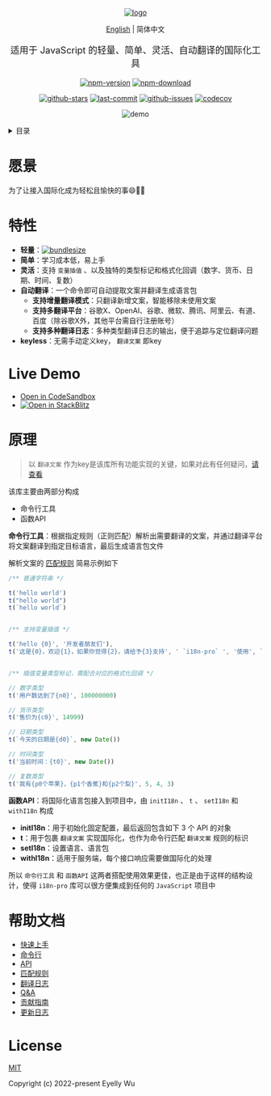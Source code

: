 <div align="center">
  
[![logo](https://s3.bmp.ovh/imgs/2022/06/25/3a1c742f283cf28e.png "logo")](https://github.com/i18n-pro/core "github")


[English](https://github.com/i18n-pro/core/tree/v2.0.0-alpha.8#readme) | 简体中文


  <p style="font-size: 18px;">适用于 JavaScript 的轻量、简单、灵活、自动翻译的国际化工具</p>

[![npm-version](https://img.shields.io/npm/v/i18n-pro.svg?style=flat-square "npm-version")](https://www.npmjs.com/package/i18n-pro "npm")
[![npm-download](https://img.shields.io/npm/dm/i18n-pro "npm-download")](https://www.npmjs.com/package/i18n-pro "npm")

[![github-stars](https://img.shields.io/github/stars/i18n-pro/core?style=social "github-stars")](https://github.com/i18n-pro/core/stargazers "github-stars")
[![last-commit](https://img.shields.io/github/last-commit/i18n-pro/core/dev "last-commit")](https://github.com/i18n-pro/core/commits/dev "last-commit")
[![github-issues](https://img.shields.io/github/issues-raw/i18n-pro/core "github-issues")](https://github.com/i18n-pro/core/issues "github-issues")
[![codecov](https://codecov.io/gh/i18n-pro/core/branch/main/graph/badge.svg?token=758C46SIE7 "codecov")](https://codecov.io/gh/i18n-pro/core "codecov")

![demo](https://s3.bmp.ovh/imgs/2023/06/06/c3261b545825fc71.gif)

</div>
<details >
  <summary>目录</summary>

  [愿景](#愿景)<br/>
  [特性](#特性)<br/>
  [Live Demo](#live-demo)<br/>
  [原理](#原理)<br/>
  [帮助文档](#帮助文档)<br/>
  [License](#license)<br/>

</details>


# 愿景
为了让接入国际化成为轻松且愉快的事😄💪🏻
# 特性

* **轻量**：[![bundlesize](https://img.shields.io/bundlephobia/minzip/i18n-pro?color=brightgreen&style=plastic "bundlesize")](https://bundlephobia.com/package/i18n-pro "bundlesize")
* **简单**：学习成本低，易上手
* **灵活**：支持 `变量插值` 、以及独特的类型标记和格式化回调（数字、货币、日期、时间、复数）
* **自动翻译**：一个命令即可自动提取文案并翻译生成语言包
   * **支持增量翻译模式**：只翻译新增文案，智能移除未使用文案
   * **支持多翻译平台**：谷歌X、OpenAI、谷歌、微软、腾讯、阿里云、有道、百度（除谷歌X外，其他平台需自行注册账号）
   * **支持多种翻译日志**：多种类型翻译日志的输出，便于追踪与定位翻译问题
* **keyless**：无需手动定义key， `翻译文案` 即key


# Live Demo

* [Open in CodeSandbox](https://codesandbox.io/p/github/i18n-pro/core-demo/main?file=README_zh-CN.md)
* [![Open in StackBlitz](https://developer.stackblitz.com/img/open_in_stackblitz_small.svg "Open in StackBlitz")](https://stackblitz.com/github/i18n-pro/core-demo?file=README_zh-CN.md)


# 原理

>以 `翻译文案` 作为key是该库所有功能实现的关键，如果对此有任何疑问，[请查看](https://github.com/i18n-pro/core/blob/v2.0.0-alpha.8/docs/dist/Q&A_zh-CN.md)

该库主要由两部分构成
* 命令行工具
* 函数API

**命令行工具**：根据指定规则（正则匹配）解析出需要翻译的文案，并通过翻译平台将文案翻译到指定目标语言，最后生成语言包文件

解析文案的 [匹配规则](https://github.com/i18n-pro/core/blob/v2.0.0-alpha.8/docs/dist/MATCH_RULE_zh-CN.md) 简易示例如下
```js
/** 普通字符串 */

t('hello world')
t("hello world")
t(`hello world`)


/** 支持变量插值 */

t('hello {0}', '开发者朋友们'),
t('这是{0}，欢迎{1}，如果你觉得{2}，请给予{3}支持', ' `i18n-pro` ', '使用', `不错`, ' ⭐️ ')


/** 插值变量类型标记，需配合对应的格式化回调 */

// 数字类型
t('用户数达到了{n0}', 100000000)

// 货币类型
t('售价为{c0}', 14999)

// 日期类型
t(`今天的日期是{d0}`, new Date())

// 时间类型
t('当前时间：{t0}', new Date())

// 复数类型
t('我有{p0个苹果}，{p1个香蕉}和{p2个梨}', 5, 4, 3) 
```
**函数API**：将国际化语言包接入到项目中，由 `initI18n` 、 `t` 、 `setI18n` 和 `withI18n` 构成
* **initI18n**：用于初始化固定配置，最后返回包含如下 3 个 API 的对象
* **t**：用于包裹 `翻译文案` 实现国际化，也作为命令行匹配 `翻译文案` 规则的标识
* **setI18n**：设置语言、语言包
* **withI18n**：适用于服务端，每个接口响应需要做国际化的处理

所以 `命令行工具` 和 `函数API` 这两者搭配使用效果更佳，也正是由于这样的结构设计，使得 `i18n-pro` 库可以很方便集成到任何的 `JavaScript` 项目中
# 帮助文档

* [快速上手](https://github.com/i18n-pro/core/blob/v2.0.0-alpha.8/docs/dist/USAGE_zh-CN.md)
* [命令行](https://github.com/i18n-pro/core/blob/v2.0.0-alpha.8/docs/dist/COMMAND_LINE_zh-CN.md)
* [API](https://github.com/i18n-pro/core/blob/v2.0.0-alpha.8/docs/dist/API_zh-CN.md)
* [匹配规则](https://github.com/i18n-pro/core/blob/v2.0.0-alpha.8/docs/dist/MATCH_RULE_zh-CN.md)
* [翻译日志](https://github.com/i18n-pro/core/blob/v2.0.0-alpha.8/docs/dist/OUTPUT_LOG_zh-CN.md)
* [Q&A](https://github.com/i18n-pro/core/blob/v2.0.0-alpha.8/docs/dist/Q&A_zh-CN.md)
* [贡献指南](https://github.com/i18n-pro/core/blob/dev/docs/dist/CONTRIBUTION_GUIDELINES_zh-CN.md)
* [更新日志](https://github.com/i18n-pro/core/blob/v2.0.0-alpha.8/docs/dist/CHANGELOG_zh-CN.md)


# License
[MIT](./LICENSE)

Copyright (c) 2022-present Eyelly Wu